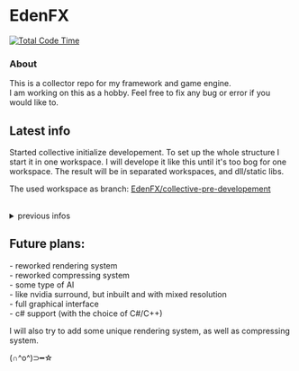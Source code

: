 <h1> EdenFX </h1>

[![Total Code Time](https://wulgryn.net/edenfx-total-code-time-badge)](https://wulgryn.net/edenfx-total-code-time-badge)

### About
This is a collector repo for my framework and game engine. <br>I am working on this as a hobby. Feel free to fix any bug or error if you would like to.

## Latest info

Started collective initialize developement. To set up the whole structure I start it in one workspace. I will develope it like this until it's too bog for one workspace. The result will be in separated workspaces, and dll/static libs.

The used workspace as branch: [EdenFX/collective-pre-developement](https://github.com/Wulgryn/EdenFX/tree/collective-pre-developement)

<br/>
<details>
<summary>previous infos</summary>

<details>
<summary>2025.01.23</summary>

#### Refactored the whole project structure
From single file Pandora Engine to <br>-> PandoraIO<br>-> PandoraNET<br>-> PandoraUI<br>-> PandoraUX<br>-> PandoraEX<br>-> PandoraAI<br>-> PandoraEngine
<br>More description from these in later releases.
<p>

#### Archived old branches into tags
[pre-alpha](https://github.com/Wulgryn/Pandora-Engine/releases/tag/archive-branch%2Fpre-alpha)<br>
[obselated-v0.1.0](https://github.com/Wulgryn/Pandora-Engine/releases/tag/archive-branch%2Fobselated-v0.1.0)<br>
[obselated-v0.0.1-alpha](https://github.com/Wulgryn/Pandora-Engine/releases/tag/archive-branch%2Fobselated-v0.0.1-alpha)<br>
[environment-test-alpha](https://github.com/Wulgryn/Pandora-Engine/releases/tag/archive-branch%2Fenvironment-test-alpha)<br>


</details>

</details>

## Future plans:
<p>- reworked rendering system
<br>- reworked compressing system
<br>- some type of AI
<br>- like nvidia surround, but inbuilt and with mixed resolution
<br>- full graphical interface
<br>- c# support (with the choice of C#/C++)
<p> I will also try to add some unique rendering system, as well as compressing system.
  
(∩^o^)⊃━☆
